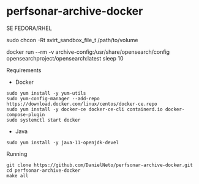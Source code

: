 # perfsonar-archive-docker

SE FEDORA/RHEL

sudo chcon -Rt svirt_sandbox_file_t /path/to/volume

docker run --rm -v archive-config:/usr/share/opensearch/config opensearchproject/opensearch:latest sleep 10


Requirements

- Docker
```shell
sudo yum install -y yum-utils
sudo yum-config-manager --add-repo https://download.docker.com/linux/centos/docker-ce.repo
sudo yum install -y docker-ce docker-ce-cli containerd.io docker-compose-plugin
sudo systemctl start docker
```

- Java
```shell
sudo yum install -y java-11-openjdk-devel
```

Running

```shell
git clone https://github.com/DanielNeto/perfsonar-archive-docker.git
cd perfsonar-archive-docker
make all
```